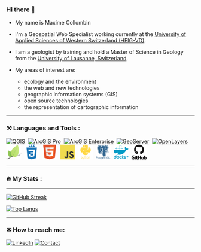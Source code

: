 ### Hi there 👋

- My name is Maxime Collombin
- I'm a Geospatial Web Specialist working currently at the [University of Applied Sciences of Western Switzerland (HEIG-VD)](https://heig-vd.ch/rad/instituts/mei/mediamaps).

- I am a geologist by training and hold a Master of Science in Geology from the [University of Lausanne, Switzerland](https://www.unil.ch/gse/fr/home.html).

- My areas of interest are:
    - ecology and the environment
    - the web and new technologies
    - geographic information systems (GIS)
    - open source technologies
    - the representation of cartographic information 
---

### ⚒ Languages and Tools :

<div>
    <a href="https://qgis.org/en/site/"><img src="https://github.com/qgis/QGIS/blob/master/images/icons/qgis-icon-60x60.png" title="QGIS" alt="QGIS" width="40" height="40"/></a>&nbsp;
    <a href="https://pro.arcgis.com/en"><img src="https://www.esri.com/content/dam/esrisites/en-us/common/icons/product-logos/ArcGIS-Pro.png" title="ArcGIS Pro" alt="ArcGIS Pro" width="40" height="40"/></a>&nbsp;
    <a href="https://enterprise.arcgis.com/en/"><img src="https://www.esri.com/content/dam/esrisites/en-us/common/icons/product-logos/ArcGIS-Enterprise.png"  title="ArcGIS Enterprise" alt="ArcGIS Enterprise" width="40" height="40"/></a>&nbsp;
    <a href="https://geoserver.org/"><img src="https://avatars.githubusercontent.com/u/186522?s=280&v=4" title="GeoServer" alt="GeoServer" width="40" height="40"/></a>&nbsp;
    <a href="https://openlayers.org/"><img src="https://openlayers.org/assets/theme/img/logo70.png" title="OpenLayers" alt="OpenLayers" width="40" height="40"/></a>&nbsp;
    <a href="https://leafletjs.com/"><img src="https://github.com/maxcollombin/maxcollombin/blob/main/assets/leaflet.png" title="Leaflet" alt="Leaflet" width="40" height="40"/></a>&nbsp;
    <img src="https://github.com/devicons/devicon/blob/master/icons/css3/css3-plain-wordmark.svg" title="CSS3" alt="CSS" width="40" height="40"/>&nbsp;
    <img src="https://github.com/devicons/devicon/blob/master/icons/html5/html5-original.svg" title="HTML5" alt="HTML" width="40" height="40"/>&nbsp;
    <img src="https://github.com/devicons/devicon/blob/master/icons/javascript/javascript-original.svg" title="JavaScript" alt="JavaScript" width="40" height="40"/>&nbsp;
    <a href="https://www.python.org/"><img src="https://github.com/devicons/devicon/blob/master/icons/python/python-plain-wordmark.svg" title="Python" alt="Python" width="40" height="40"/></a>&nbsp;
    <a href="https://www.postgresql.org/"><img src="https://github.com/devicons/devicon/blob/master/icons/postgresql/postgresql-plain-wordmark.svg" title="PostgreSQL" **alt="PostgreSQL" width="40" height="40"/></a>&nbsp;
    <a href="https://www.docker.com/"><img src="https://github.com/devicons/devicon/blob/master/icons/docker/docker-plain-wordmark.svg" title="Docker" **alt="Docker" width="40" height="40"/></a>&nbsp;
    <a href="https://github.com/"><img src="https://github.com/devicons/devicon/blob/master/icons/github/github-original-wordmark.svg" title="GitHub" **alt="GitHub" width="40" height="40"/></a>&nbsp;
</div>

---

### 🔥 My Stats :

---

[![GitHub Streak](http://github-readme-streak-stats.herokuapp.com?user=maxcollombin&theme=dark&background=000000)](https://git.io/streak-stats)

[![Top Langs](https://github-readme-stats.vercel.app/api/top-langs/?username=maxcollombin&layout=compact&theme=vision-friendly-dark)](https://github.com/anuraghazra/github-readme-stats)

---

### ✉ How to reach me:

[![LinkedIn](https://img.shields.io/badge/LinkedIn-blue?style=for-the-badge&logo=linkedin&logoColor=white&link=https://www.linkedin.com/in/maxime-collombin-995268136/)](https://www.linkedin.com/in/maxime-collombin-995268136/)
[![Contact](https://img.shields.io/badge/Contact-vCard-lightgrey&?style=for-the-badge&https://contacts.heig-vd.ch/mcn)](https://contacts.heig-vd.ch/mcn)